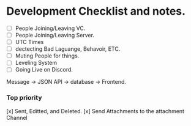 # Development Checklist and notes.

* [ ] People Joining/Leaving VC.
* [ ] People Joining/Leaving Server. 
* [ ] UTC Times
* [ ] dectecting Bad Laguange, Behavoir, ETC.
* [ ] Muting People for things. 
* [ ] Leveling System 
* [ ] Going Live on Discord. 

Message -> JSON API -> database -> Frontend.

### Top priority

[x] Sent, Editted, and Deleted. 
[x] Send Attachments to the attachment Channel 